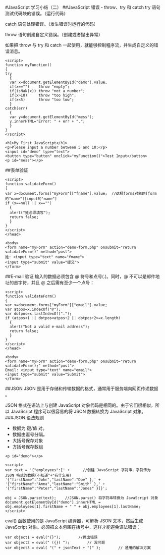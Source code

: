 #JavaScript 学习小结（二）
##JavaScript 错误 - throw、try 和 catch
try 语句测试代码块的错误。（运行代码）

catch 语句处理错误。（发生错误时运行的代码）

throw 语句创建自定义错误。（创建或者抛出异常）

如果把 throw 与 try 和 catch 一起使用，就能够控制程序流，并生成自定义的错误消息。
```
<script>
function myFunction()
{
try
  { 
  var x=document.getElementById("demo").value;
  if(x=="")    throw "empty";
  if(isNaN(x)) throw "not a number";
  if(x>10)     throw "too high";
  if(x<5)      throw "too low";
  }
catch(err)
  {
  var y=document.getElementById("mess");
  y.innerHTML="Error: " + err + ".";
  }
}
</script>

<h1>My First JavaScript</h1>
<p>Please input a number between 5 and 10:</p>
<input id="demo" type="text">
<button type="button" onclick="myFunction()">Test Input</button>
<p id="mess"></p>
```
##表单验证

```
<script>
function validateForm()
{
var x=document.forms["myForm"]["fname"].value;  //选择forms对象的[form的"name"][input的"name"]
if (x==null || x=="")
  {
  alert("姓必须填写");
  return false;
  }
}
</script>
</head>

<body>
<form name="myForm" action="demo-form.php" onsubmit="return validateForm()" method="post">
姓: <input type="text" name="fname">
<input type="submit" value="提交">
</form>
```
##E-mail 验证
输入的数据必须包含 @ 符号和点号(.)。同时，@ 不可以是邮件地址的首字符，并且 @ 之后需有至少一个点号：

```
<script>
function validateForm()
{
var x=document.forms["myForm"]["email"].value;
var atpos=x.indexOf("@");
var dotpos=x.lastIndexOf(".");
if (atpos<1 || dotpos<atpos+2 || dotpos+2>=x.length)
  {
  alert("Not a valid e-mail address");
  return false;
  }
}
</script>
</head>

<body>
<form name="myForm" action="demo-form.php" onsubmit="return validateForm();" method="post">
Email: <input type="text" name="email">
<input type="submit" value="Submit">
</form>
```
##JSON
JSON 是用于存储和传输数据的格式，通常用于服务端向网页传递数据 。

JSON 格式在语法上与创建 JavaScript 对象代码是相同的。由于它们很相似，所以 JavaScript 程序可以很容易的将 JSON 数据转换为 JavaScript 对象。
###JSON 语法规则
- 数据为 键/值 对。
- 数据由逗号分隔。
- 大括号保存对象
- 方括号保存数组

```
<p id="demo"></p>

<script>
var text = '{"employees":[' +      //创建 JavaScript 字符串，字符传为 JSON 格式的数据(不知道"+"有什么用)
'{"firstName":"John","lastName":"Doe" },' +
'{"firstName":"Anna","lastName":"Smith" },' +
'{"firstName":"Peter","lastName":"Jones" }]}';

obj = JSON.parse(text);    //JSON.parse() 将字符串转换为 JavaScript 对象
document.getElementById("demo").innerHTML =
obj.employees[1].firstName + " " + obj.employees[1].lastName;
</script>
```
eval() 函数使用的是 JavaScript 编译器，可解析 JSON 文本，然后生成 JavaScript 对象。必须把文本包围在括号中，这样才能避免语法错误：
```
var object1 = eval("{}");        //抛出错误
var object2 = eval(" ({}) ");        // 没问题
var object3 = eval( "(" + jsonText + ")" );        // 通用的解决方案
```
